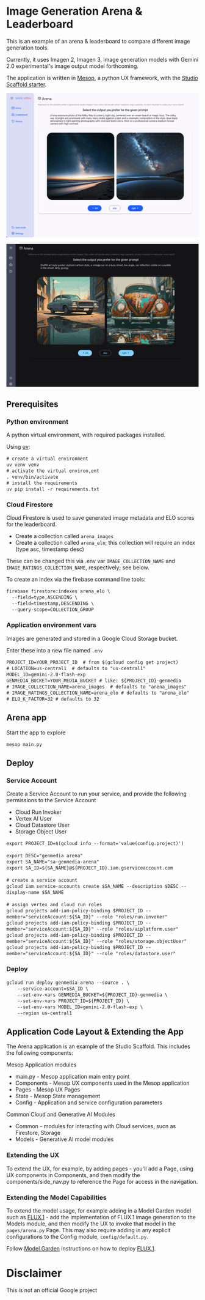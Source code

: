 # Image Generation Arena & Leaderboard

This is an example of an arena & leaderboard to compare different image generation tools.

Currently, it uses Imagen 2, Imagen 3, image generation models with Gemini 2.0 experimental's image output model forthcoming.

The application is written in [Mesop](https://google.github.io/mesop/), a python UX framework, with the [Studio Scaffold starter](https://github.com/ghchinoy/studio-scaffold).


![](./assets/arena_view.png)

![](./assets/latest-small.gif)


## Prerequisites



### Python environment

A python virtual environment, with required packages installed.

Using [uv](https://github.com/astral-sh/uv):

```
# create a virtual environment
uv venv venv
# activate the virtual environ,ent
. venv/bin/activate
# install the requirements
uv pip install -r requirements.txt
```

### Cloud Firestore

Cloud Firestore is used to save generated image metadata and ELO scores for the leaderboard.

* Create a collection called `arena_images` 
* Create a collection called `arena_elo`; this collection will require an index (type asc, timestamp desc)

These can be changed this via .env var `IMAGE_COLLECTION_NAME` and `IMAGE_RATINGS_COLLECTION_NAME`, respectively; see below.

To create an index via the firebase command line tools:

```
firebase firestore:indexes arena_elo \
  --field=type,ASCENDING \
  --field=timestamp,DESCENDING \
  --query-scope=COLLECTION_GROUP
```


### Application environment vars

Images are generated and stored in a Google Cloud Storage bucket.

Enter these into a new file named `.env`

```
PROJECT_ID=YOUR_PROJECT_ID  # from $(gcloud config get project)
# LOCATION=us-central1  # defaults to "us-central1"
MODEL_ID=gemini-2.0-flash-exp
GENMEDIA_BUCKET=YOUR_MEDIA_BUCKET # like: ${PROJECT_ID}-genmedia
# IMAGE_COLLECTION_NAME=arena_images  # defaults to "arena_images"
# IMAGE_RATINGS_COLLECTION_NAME=arena_elo # defaults to "arena_elo"
# ELO_K_FACTOR=32 # defaults to 32
```


## Arena app

Start the app to explore

```
mesop main.py
```


## Deploy


### Service Account
Create a Service Account to run your service, and provide the following permissions to the Service Account

* Cloud Run Invoker
* Vertex AI User
* Cloud Datastore User
* Storage Object User

```
export PROJECT_ID=$(gcloud info --format='value(config.project)')

export DESC="genmedia arena"
export SA_NAME="sa-genmedia-arena"
export SA_ID=${SA_NAME}@${PROJECT_ID}.iam.gserviceaccount.com

# create a service account
gcloud iam service-accounts create $SA_NAME --description $DESC --display-name $SA_NAME

# assign vertex and cloud run roles
gcloud projects add-iam-policy-binding $PROJECT_ID --member="serviceAccount:${SA_ID}" --role "roles/run.invoker"
gcloud projects add-iam-policy-binding $PROJECT_ID --member="serviceAccount:${SA_ID}" --role "roles/aiplatform.user"
gcloud projects add-iam-policy-binding $PROJECT_ID --member="serviceAccount:${SA_ID}" --role "roles/storage.objectUser"
gcloud projects add-iam-policy-binding $PROJECT_ID --member="serviceAccount:${SA_ID}" --role "roles/datastore.user"
```

### Deploy

```
gcloud run deploy genmedia-arena --source . \
    --service-account=$SA_ID \
    --set-env-vars GENMEDIA_BUCKET=${PROJECT_ID}-genmedia \
    --set-env-vars PROJECT_ID=${PROJECT_ID} \
    --set-env-vars MODEL_ID=gemini-2.0-flash-exp \
    --region us-central1
```

## Application Code Layout & Extending the App 

The Arena application is an example of the Studio Scaffold. This includes the following components:

Mesop Application modules

* main.py - Mesop application main entry point
* Components - Mesop UX components used in the Mesop application
* Pages - Mesop UX Pages
* State - Mesop State management
* Config - Application and service configuration parameters

Common Cloud and Generative AI Modules

* Common - modules for interacting with Cloud services, sucn as Firestore, Storage
* Models - Generative AI model modules


### Extending the UX

To extend the UX, for example, by adding pages - you'll add a Page, using UX components in Components, and then modify the components/side_nav.py to reference the Page for access in the navigation.

### Extending the Model Capabilities

To extend the model usage, for example adding in a Model Garden model such as [FLUX.1](https://console.cloud.google.com/vertex-ai/publishers/black-forest-labs/model-garden/flux1-schnell) - add the implementation of FLUX.1 image generation to the Models module, and then modify the UX to invoke that model in the `pages/arena.py` Page. This may also require adding in any explicit configurations to the Config module, `config/default.py`.

Follow [Model Garden](https://cloud.google.com/vertex-ai/generative-ai/docs/model-garden/explore-models) instructions on how to deploy [FLUX.1](https://console.cloud.google.com/vertex-ai/publishers/black-forest-labs/model-garden/flux1-schnell). 


# Disclaimer

This is not an official Google project
